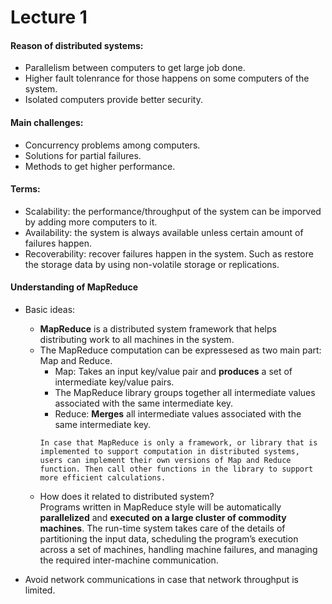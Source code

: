 # Lecture 1

#### Reason of distributed systems:
* Parallelism between computers to get large job done.
* Higher fault tolenrance for those happens on some computers of the system.
* Isolated computers provide better security.

#### Main challenges:
* Concurrency problems among computers.
* Solutions for partial failures.
* Methods to get higher performance.

#### Terms:
* Scalability: the performance/throughput of the system can be imporved by adding more computers to it.
* Availability: the system is always available unless certain amount of failures happen.
* Recoverability: recover failures happen in the system. Such as restore the storage data by using non-volatile storage or replications.

#### Understanding of MapReduce
* Basic ideas:  
  - **MapReduce** is a distributed system framework that helps distributing work to all machines in the system.
  - The MapReduce computation can be expressesed as two main part: Map and Reduce.
    * Map: Takes an input key/value pair and **produces** a set of intermediate key/value pairs. 
    * The MapReduce library groups together all intermediate values associated with the same intermediate key.
    * Reduce: **Merges** all intermediate values associated with the same intermediate key.  
    ```
    In case that MapReduce is only a framework, or library that is implemented to support computation in distributed systems, users can implement their own versions of Map and Reduce function. Then call other functions in the library to support more efficient calculations.
    ```
  - How does it related to distributed system?  
    Programs written in MapReduce style will be automatically **parallelized** and **executed on a large cluster of commodity machines**. The run-time system takes care of the details of partitioning the input data, scheduling the program’s execution across a set of machines, handling machine failures, and managing the required inter-machine communication.
    

* Avoid network communications in case that network throughput is limited.

